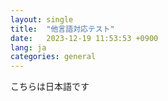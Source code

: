 ```yaml
---
layout: single
title:  "他言語対応テスト"
date:   2023-12-19 11:53:53 +0900
lang: ja
categories: general
---
```



こちらは日本語です

